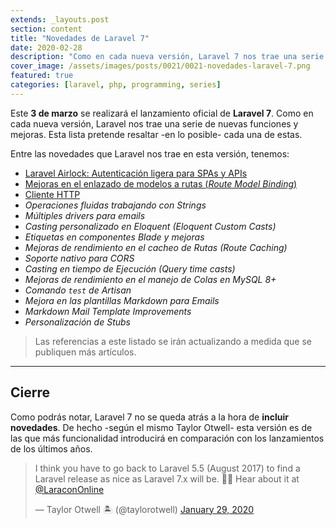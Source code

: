 ```yaml
---
extends: _layouts.post
section: content
title: "Novedades de Laravel 7"
date: 2020-02-28
description: "Como en cada nueva versión, Laravel 7 nos trae una serie de nuevas funciones y mejoras. Esta lista pretende resaltar cada una de estas novedades, mejoras y correcciones."  
cover_image: /assets/images/posts/0021/0021-novedades-laravel-7.png
featured: true
categories: [laravel, php, programming, series]
---
```


Este **3 de marzo** se realizará el lanzamiento oficial de **Laravel 7**. Como en cada nueva versión, Laravel nos trae una serie de nuevas funciones y mejoras. Esta lista pretende resaltar -en lo posible- cada una de estas.

Entre las novedades que Laravel nos trae en esta versión, tenemos:

- [Laravel Airlock: Autenticación ligera para SPAs y APIs](/blog/0019-laravel-airlock-autenticacion-ligera-para-spas-y-apis)
- [Mejoras en el enlazado de modelos a rutas (_Route Model Binding_)](/blog/0022-novedades-de-laravel-7-mejoras-en-el-enlazado-de-modelos-a-rutas)
- [Cliente HTTP](/blog/0023-novedades-de-laravel-7-el-nuevo-facade-http-consultas-nativas-a-servicios-externos)
- _Operaciones fluidas trabajando con Strings_
- _Múltiples drivers para emails_
- _Casting personalizado en Eloquent (Eloquent Custom Casts)_
- _Etiquetas en componentes Blade y mejoras_
- _Mejoras de rendimiento en el cacheo de Rutas (Route Caching)_
- _Soporte nativo para CORS_
- _Casting en tiempo de Ejecución (Query time casts)_
- _Mejoras de rendimiento en el manejo de Colas en MySQL 8+_
- _Comando ``test`` de Artisan_
- _Mejora en las plantillas Markdown para Emails_
- _Markdown Mail Template Improvements_
- _Personalización de Stubs_

> Las referencias a este listado se irán actualizando a medida que se publiquen más artículos.

----

## Cierre

Como podrás notar, Laravel 7 no se queda atrás a la hora de **incluir novedades**. De hecho -según el mismo Taylor Otwell- esta versión es de las que más funcionalidad introducirá en comparación con los lanzamientos de los últimos años.

<div>
<blockquote class="twitter-tweet"><p lang="en" dir="ltr">I think you have to go back to Laravel 5.5 (August 2017) to find a Laravel release as nice as Laravel 7.x will be. 🏄‍♂️ Hear about it at <a href="https://twitter.com/LaraconOnline?ref_src=twsrc%5Etfw">@LaraconOnline</a></p>&mdash; Taylor Otwell 🏝 (@taylorotwell) <a href="https://twitter.com/taylorotwell/status/1222551807907586048?ref_src=twsrc%5Etfw">January 29, 2020</a></blockquote> <script async src="https://platform.twitter.com/widgets.js" charset="utf-8"></script>
</div>
